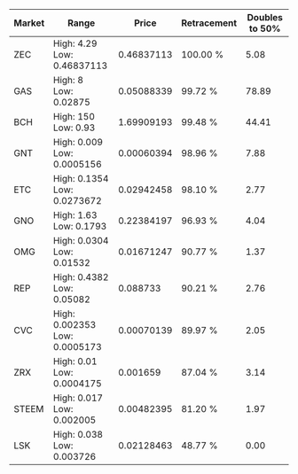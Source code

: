 | Market | Range | Price| Retracement | Doubles to 50% |
| --- | --- | --- | --- | --- |
| ZEC | High: 4.29<br />Low: 0.46837113 | 0.46837113 | 100.00 % | 5.08 |
| GAS | High: 8<br />Low: 0.02875 | 0.05088339 | 99.72 % | 78.89 |
| BCH | High: 150<br />Low: 0.93 | 1.69909193 | 99.48 % | 44.41 |
| GNT | High: 0.009<br />Low: 0.0005156 | 0.00060394 | 98.96 % | 7.88 |
| ETC | High: 0.1354<br />Low: 0.0273672 | 0.02942458 | 98.10 % | 2.77 |
| GNO | High: 1.63<br />Low: 0.1793 | 0.22384197 | 96.93 % | 4.04 |
| OMG | High: 0.0304<br />Low: 0.01532 | 0.01671247 | 90.77 % | 1.37 |
| REP | High: 0.4382<br />Low: 0.05082 | 0.088733 | 90.21 % | 2.76 |
| CVC | High: 0.002353<br />Low: 0.0005173 | 0.00070139 | 89.97 % | 2.05 |
| ZRX | High: 0.01<br />Low: 0.0004175 | 0.001659 | 87.04 % | 3.14 |
| STEEM | High: 0.017<br />Low: 0.002005 | 0.00482395 | 81.20 % | 1.97 |
| LSK | High: 0.038<br />Low: 0.003726 | 0.02128463 | 48.77 % | 0.00 |
